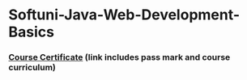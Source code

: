 # Softuni-Java-Web-Development-Basics
### [Course Certificate](https://softuni.bg/certificates/details/64062/9cde9327) (link includes pass mark and course curriculum)
